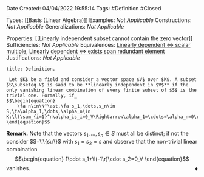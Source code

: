 <br />
<br />

Date Created: 04/04/2022 19:55:14
Tags: #Definition #Closed

Types: [[Basis (Linear Algebra)]]
Examples: _Not Applicable_
Constructions: _Not Applicable_
Generalizations: _Not Applicable_

Properties: [[Linearly independent subset cannot contain the zero vector]]
Sufficiencies: _Not Applicable_
Equivalences: [Linearly dependent $\Leftrightarrow$ scalar multiple](Linearly%20dependent%20iff%20scalar%20multiple.md), [Linearly dependent $\Leftrightarrow$ exists span redundant element](Linearly%20dependent%20iff%20exists%20span%20redundant%20element.md)
Justifications: _Not Applicable_

``` ad-Definition
title: Definition.

_Let $K$ be a field and consider a vector space $V$ over $K$. A subset $S\subseteq V$ is said to be **linearly independent in $V$** if the only vanishing linear combination of every finite subset of $S$ is the trivial one. Formally, if_
$$\begin{equation}
    \fa n\in\N^\ast,\fa s_1,\dots,s_n\in S,\fa\alpha_1,\dots,\alpha_n\in K:\l(\sum_{i=1}^n\alpha_is_i=0_V\Rightarrow\alpha_1=\cdots=\alpha_n=0\r).
\end{equation}$$

```

**Remark.** Note that the vectors $s_1,\dots,s_n\in S$ must all be distinct; if not the consider $S=\l\{s\r\}$ with $s_1=s_2=s$ and observe that the non-trivial linear combination
$$\begin{equation}
    1\cdot s_1+\l(-1\r)\cdot s_2=0_V
\end{equation}$$
vanishes.<span style="float:right;">$\blacklozenge$</span>
